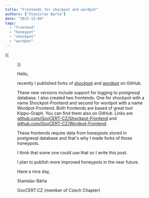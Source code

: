 ```yaml
---
title: "Frontends for shockpot and wordpot"
authors: ["Stanislav Barta"]
date: "2015-12-04"
tags: 
  - "frontend"
  - "honeypot"
  - "shockpot"
  - "wordpot"
---
```

{{<figure src="images/banner.png" alt="Banner" width="50%">}}

Hello,

  

  

recently I published forks of [shockpot](https://github.com/GovCERT-CZ/shockpot) and [wordpot](https://github.com/GovCERT-CZ/wordpot) on GitHub. 

  

These new versions include support for logging to postgresql database. I also created two frontends. One for shockpot with a name Shockpot-Frontend and second for wordpot with a name Wordpot-Frontend. Both frontends are based of great tool Kippo-Graph. You can find them also on GitHub. Links are [github.com/GovCERT-CZ/Shockpot-Frontend](https://github.com/GovCERT-CZ/Shockpot-Frontend) and [github.com/GovCERT-CZ/Wordpot-Frontend](https://github.com/GovCERT-CZ/Wordpot-Frontend).

  

These frontends require data from honeypots stored in postgresql database and that's why I made forks of those honeypots.

  

I think that some one could use that so I write this post. 

  

I plan to publish more improved honeypots in the near future.

  

  

Have a nice day,

  

  

Stanislav Bárta

  

GovCERT.CZ (member of Czech Chapter)
